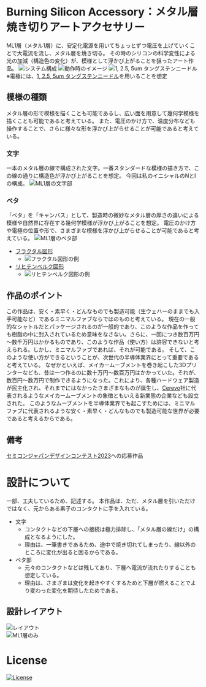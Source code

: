 # Burning Silicon Accessory：メタル層焼き切りアートアクセサリー
ML1層（メタル1層）に、安定化電源を用いてちょっとずつ電圧を上げていくことで大電流を流し、メタル層を焼き切る。 
その時のシリコンの科学変性による光の加減（構造色の変化）が、模様として浮かび上がることを狙ったアート作品。 
![システム構成](/images/system_standby.jpg) 
![動作時のイメージ](/images/work_image.jpg) 
![1, 2.5, 5um タングステンニードル](https://jp.images-monotaro.com/Monotaro3/pi/full/mono38753156-190529-04.jpg)
※電極には、[1, 2.5, 5um タングステンニードル](https://www.monotaro.com/g/04206739/)を用いることを想定 

## 模様の種類
メタル層の形で模様を描くことも可能であるし、広い面を用意して幾何学模様を描くことも可能であると考えている。 
また、電圧のかけ方で、温度分布なども操作することで、さらに様々な形を浮かび上がらせることが可能であると考えている。 

### 文字
一本のメタル層の線で構成された文字。一番スタンダードな模様の描き方で、この線の通りに構造色が浮かび上がることを想定。 
今回は私のイニシャルのNとIの構成。 
![ML1層の文字部](/images/layout_metal1_letter.jpg) 

### ベタ
「ベタ」を「キャンバス」として、製造時の微妙なメタル層の厚さの違いによる模様や自然界に存在する幾何学模様が浮かび上がることを想定。 
電圧のかけ方や電極の位置や形で、さまざまな模様を浮かび上がらせることが可能であると考えている。 
![ML1層のベタ部](/images/layout_metal1_beta.jpg)  
- [フラクタル図形](https://ja.wikipedia.org/wiki/%E3%83%95%E3%83%A9%E3%82%AF%E3%82%BF%E3%83%AB) 
    - ![フラクタル図形の例](https://ja.wikipedia.org/wiki/%E3%83%95%E3%83%A9%E3%82%AF%E3%82%BF%E3%83%AB#/media/%E3%83%95%E3%82%A1%E3%82%A4%E3%83%AB:Mandelbrot_20210411_007.png)  
- [リヒテンベルク図形](https://ja.wikipedia.org/wiki/%E3%83%AA%E3%83%92%E3%83%86%E3%83%B3%E3%83%99%E3%83%AB%E3%82%AF%E5%9B%B3%E5%BD%A2) 
    - ![リヒテンベルク図形の例](https://ja.wikipedia.org/wiki/%E3%83%AA%E3%83%92%E3%83%86%E3%83%B3%E3%83%99%E3%83%AB%E3%82%AF%E5%9B%B3%E5%BD%A2#/media/%E3%83%95%E3%82%A1%E3%82%A4%E3%83%AB:PlanePair2.jpg)  

## 作品のポイント
この作品は、安く・素早く・どんなものでも製造可能（生ウェハーのままでも入手可能など）であるミニマルファブならではのものと考えている。 
現在の一般的なシャトルだとパッケージされるのが一般的であり、このような作品を作っても樹脂の中に封入されているため意味をなさない。さらに、一回につき数百万円～数千万円はかかるものであり、このような作品（使い方）は許容できないと考えられる。しかし、ミニマルファブであれば、それが可能である。 
そして、このような使い方ができるということが、次世代の半導体業界にとって重要であると考えている。 
なぜかといえば、メイカームーブメントを巻き起こした3Dプリンターなども、昔は一つ作るのに数十万円～数百万円はかかっていた。それが、数百円～数万円で制作できるようになった。これにより、各種ハードウェア製造が民主化され、それまでにはなかったさまざまなものが誕生し、[Cerevo](https://cerevo.com/)社に代表されるようなメイカームーブメントの象徴ともいえる新業態の企業なども設立された。 
このようなムーブメントを半導体業界でも起こすためには、ミニマルファブに代表されるような安く・素早く・どんなものでも製造可能な世界が必要であると考えるからである。 

## 備考
[セミコンジャパンデザインコンテスト2023](https://www.anagix.com/nyusu/%E3%82%BB%E3%83%9F%E3%82%B3%E3%83%B3%E3%82%B8%E3%83%A3%E3%83%91%E3%83%B32023%E3%81%AB%E5%90%91%E3%81%91%E3%81%9F%E3%83%9F%E3%83%8B%E3%83%9E%E3%83%AB%E3%83%95%E3%82%A1%E3%83%96%E8%A8%AD%E8%A8%88%E3%82%B3%E3%83%B3%E3%83%86%E3%82%B9%E3%83%88%E9%96%8B%E5%82%AC)への応募作品

# 設計について
一部、工夫しているため、記述する。 
本作品は、ただ、メタル層を引いただけではなく、元からある素子のコンタクトに手を入れている。 
- 文字
    - コンタクトなどの下層への接続は極力排除し、「メタル層の線だけ」の構成となるようにした。 
    - 理由は、一筆書きであるため、途中で焼き切れてしまったり、線以外のところに変化が出ると困るからである。 
- ベタ部
    - 元々のコンタクトなどは残してあり、下層へ電流が流れたりすることも想定している。 
    - 理由は、さまざまは変化を起きやすくするためと下層が燃えることでより変わった変化を期待したためである。 

## 設計レイアウト
![レイアウト](/images/layout.jpg)  
![ML1層のみ](/images/layout_metal1.jpg)  

# License
[![License](https://img.shields.io/badge/License-Apache%202.0-blue.svg)](https://opensource.org/licenses/Apache-2.0)
